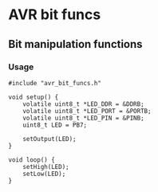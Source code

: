 # AVR bit funcs
## Bit manipulation functions

### Usage
    
    #include "avr_bit_funcs.h"    
    
    void setup() {
        volatile uint8_t *LED_DDR = &DDRB;
        volatile uint8_t *LED_PORT = &PORTB;
        volatile uint8_t *LED_PIN = &PINB;
        uint8_t LED = PB7;
        
        setOutput(LED);        
    }
    
    void loop() {
        setHigh(LED);
        setLow(LED);
    }
